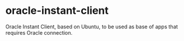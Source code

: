 # oracle-instant-client
Oracle Instant Client, based on Ubuntu, to be used as base of apps that requires Oracle connection.
